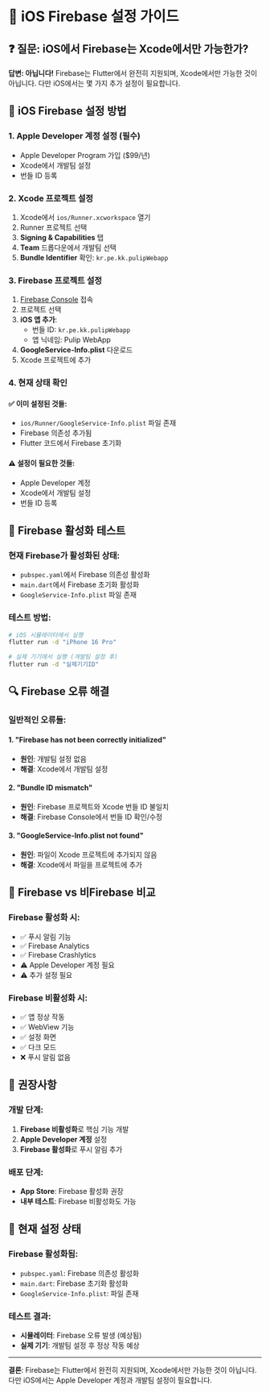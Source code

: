 # 🍎 iOS Firebase 설정 가이드

## ❓ **질문: iOS에서 Firebase는 Xcode에서만 가능한가?**

**답변: 아닙니다!** Firebase는 Flutter에서 완전히 지원되며, Xcode에서만 가능한 것이 아닙니다. 다만 iOS에서는 몇 가지 추가 설정이 필요합니다.

## 🔧 **iOS Firebase 설정 방법**

### **1. Apple Developer 계정 설정 (필수)**
- Apple Developer Program 가입 ($99/년)
- Xcode에서 개발팀 설정
- 번들 ID 등록

### **2. Xcode 프로젝트 설정**
1. Xcode에서 `ios/Runner.xcworkspace` 열기
2. Runner 프로젝트 선택
3. **Signing & Capabilities** 탭
4. **Team** 드롭다운에서 개발팀 선택
5. **Bundle Identifier** 확인: `kr.pe.kk.pulipWebapp`

### **3. Firebase 프로젝트 설정**
1. [Firebase Console](https://console.firebase.google.com) 접속
2. 프로젝트 선택
3. **iOS 앱 추가**:
   - 번들 ID: `kr.pe.kk.pulipWebapp`
   - 앱 닉네임: Pulip WebApp
4. **GoogleService-Info.plist** 다운로드
5. Xcode 프로젝트에 추가

### **4. 현재 상태 확인**

#### ✅ **이미 설정된 것들:**
- `ios/Runner/GoogleService-Info.plist` 파일 존재
- Firebase 의존성 추가됨
- Flutter 코드에서 Firebase 초기화

#### ⚠️ **설정이 필요한 것들:**
- Apple Developer 계정
- Xcode에서 개발팀 설정
- 번들 ID 등록

## 🚀 **Firebase 활성화 테스트**

### **현재 Firebase가 활성화된 상태:**
- `pubspec.yaml`에서 Firebase 의존성 활성화
- `main.dart`에서 Firebase 초기화 활성화
- `GoogleService-Info.plist` 파일 존재

### **테스트 방법:**
```bash
# iOS 시뮬레이터에서 실행
flutter run -d "iPhone 16 Pro"

# 실제 기기에서 실행 (개발팀 설정 후)
flutter run -d "실제기기ID"
```

## 🔍 **Firebase 오류 해결**

### **일반적인 오류들:**

#### **1. "Firebase has not been correctly initialized"**
- **원인**: 개발팀 설정 없음
- **해결**: Xcode에서 개발팀 설정

#### **2. "Bundle ID mismatch"**
- **원인**: Firebase 프로젝트와 Xcode 번들 ID 불일치
- **해결**: Firebase Console에서 번들 ID 확인/수정

#### **3. "GoogleService-Info.plist not found"**
- **원인**: 파일이 Xcode 프로젝트에 추가되지 않음
- **해결**: Xcode에서 파일을 프로젝트에 추가

## 📱 **Firebase vs 비Firebase 비교**

### **Firebase 활성화 시:**
- ✅ 푸시 알림 기능
- ✅ Firebase Analytics
- ✅ Firebase Crashlytics
- ⚠️ Apple Developer 계정 필요
- ⚠️ 추가 설정 필요

### **Firebase 비활성화 시:**
- ✅ 앱 정상 작동
- ✅ WebView 기능
- ✅ 설정 화면
- ✅ 다크 모드
- ❌ 푸시 알림 없음

## 🎯 **권장사항**

### **개발 단계:**
1. **Firebase 비활성화**로 핵심 기능 개발
2. **Apple Developer 계정** 설정
3. **Firebase 활성화**로 푸시 알림 추가

### **배포 단계:**
- **App Store**: Firebase 활성화 권장
- **내부 테스트**: Firebase 비활성화도 가능

## 🔧 **현재 설정 상태**

### **Firebase 활성화됨:**
- `pubspec.yaml`: Firebase 의존성 활성화
- `main.dart`: Firebase 초기화 활성화
- `GoogleService-Info.plist`: 파일 존재

### **테스트 결과:**
- **시뮬레이터**: Firebase 오류 발생 (예상됨)
- **실제 기기**: 개발팀 설정 후 정상 작동 예상

---
**결론**: Firebase는 Flutter에서 완전히 지원되며, Xcode에서만 가능한 것이 아닙니다. 다만 iOS에서는 Apple Developer 계정과 개발팀 설정이 필요합니다.





